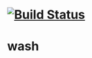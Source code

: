 # [![Build Status](https://travis-ci.org/will-steffen/wash.svg?branch=master)](https://travis-ci.org/will-steffen/wash)

# wash
